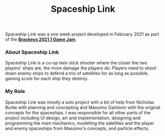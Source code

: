 ﻿---
layout: project
title: Spaceship Link
year: 2021
genre: Twin-stick Shooter
roles: Design, Art, Programming
featureimage: /assets/images/projects/spaceshiplink/spaceshiplink.jpg
animatedimage: /assets/images/projects/spaceshiplink/spaceshiplink.jpg
bannerimage: /assets/images/projects/spaceshiplink/spaceshiplink.jpg
mainvideo:
downloadlinks:
  - https://ghostentity12.itch.io/spaceship-link
galleryimages:
  - /assets/images/projects/spaceshiplink/spaceshiplink1.jpg
  - /assets/images/projects/spaceshiplink/spaceshiplink.jpg
team:
  - Nicholas Burke
  - Massimo Gamboni
---

Spaceship Link was a one week project developed in February 2021 as part of the **[Brackeys 2021.1 Game Jam](https://itch.io/jam/brackeys-5)**.

### About Spaceship Link
Spaceship Link is a co-op twin stick shooter where the closer the two players' ships are, the more damage the players do. Players need to shoot down enemy ships to defend a trio of satellites for as long as possible, gaining score for each ship they destroy.

### My Role
Spaceship Link was mostly a solo project with a bit of help from Nicholas Burke with planning and concepting and Massimo Gamboni with the original concepts for the spaceships. I was responsible for all other parts of the project including UI design, art and implementation, designing and programming the main mechanics, modelling the satellites and the player and enemy spaceships from Massimo's concepts, and particle effects.